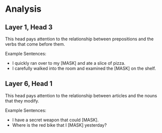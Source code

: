 # Analysis

## Layer 1, Head 3

This head pays attention to the relationship between prepositions and the verbs that come before them.

Example Sentences:
- I quickly ran over to my [MASK] and ate a slice of pizza.
- I carefully walked into the room and examined the [MASK] on the shelf.

## Layer 6, Head 1

This head pays attention to the relationship between articles and the nouns that they modify.

Example Sentences:
- I have a secret weapon that could [MASK].
- Where is the red bike that I [MASK] yesterday?

